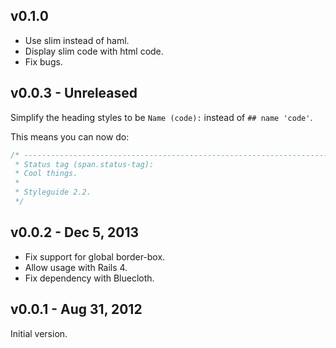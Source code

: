 v0.1.0
-------------------

* Use slim instead of haml.
* Display slim code with html code.
* Fix bugs.

v0.0.3 - Unreleased
-------------------

Simplify the heading styles to be `Name (code):` instead of `## name 'code'`.  

This means you can now do:

``` css
/* ----------------------------------------------------------------------------
 * Status tag (span.status-tag):
 * Cool things.
 *
 * Styleguide 2.2.
 */
```

v0.0.2 - Dec 5, 2013
--------------------

 * Fix support for global border-box.
 * Allow usage with Rails 4.
 * Fix dependency with Bluecloth.

v0.0.1 - Aug 31, 2012
---------------------

Initial version.

